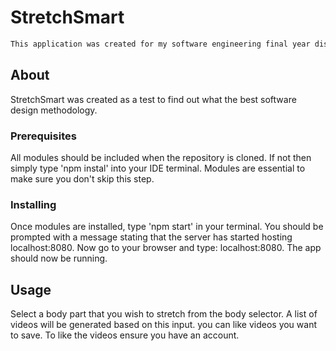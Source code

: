 # StretchSmart

```markdown
This application was created for my software engineering final year dissertation.
```

## About <a name = "about"></a>

StretchSmart was created as a test to find out what the best software design methodology.

### Prerequisites

All modules should be included when the repository is cloned. If not then simply type 'npm instal' into your IDE terminal.
Modules are essential to make sure you don't skip this step.

### Installing

Once modules are installed, type 'npm start' in your terminal. You should be prompted with a message stating that the server has started hosting localhost:8080.
Now go to your browser and type: localhost:8080.
The app should now be running.

## Usage <a name = "usage"></a>

Select a body part that you wish to stretch from the body selector. A list of videos will be generated based on this input. you can like videos you want to save. To like the videos ensure you have an account.
